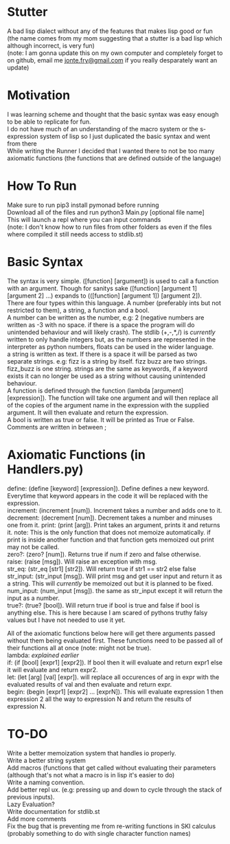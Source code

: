 # Stutter
A bad lisp dialect without any of the features that makes lisp good or fun                                 
(the name comes from my mom suggesting that a stutter is a bad lisp which although incorrect, is very fun)   
(note: I am gonna update this on my own computer and completely forget to on github, email me jonte.fry@gmail.com if you really desparately want an update)                            

# Motivation
I was learning scheme and thought that the basic syntax was easy enough to be able to replicate for fun.                            
I do not have much of an understanding of the macro system or the s-expression system of lisp so I just duplicated the basic syntax and went from there                         
While writing the Runner I decided that I wanted there to not be too many axiomatic functions (the functions that are defined outside of the language)                         

# How To Run
Make sure to run pip3 install pymonad before running                            
Download all of the files and run python3 Main.py \[optional file name\]                             
This will launch a repl where you can input commands                                   
(note: I don't know how to run files from other folders as even if the files where compiled it still needs access to stdlib.st)                        

# Basic Syntax
The syntax is very simple. (\[function\] \[argument\]) is used to call a function with an argument. 
Though for sanitys sake (\[function\] \[argument 1\] \[argument 2\] ...) expands to ((\[function\] \[argument 1\]) \[argument 2\]).                    
There are four types within this language. A number (preferably ints but not restricted to them), a string, a function and a bool.                  
A number can be written as the number, e.g: 2 (negative numbers are written as -3 with no space. if there is a space the program will do unintended behaviour and will likely crash). The stdlib (+,-,*,/) is *currently* written to only handle integers but, as the numbers are represented in the interpreter as python numbers, floats can be used in the wider language.                             
a string is written as text. If there is a space it will be parsed as two separate strings. e.g: fizz is a string by itself. fizz buzz are two strings. fizz_buzz is one string.
strings are the same as keywords, if a keyword exists it can no longer be used as a string without causing unintended behaviour.                            
A function is defined through the function (lambda \[argument\] \[expression\]). The function will take one argument and will then replace all of the copies of the argument name in the expression with the supplied argument. It will then evaluate and return the expression.         
A bool is written as true or false. It will be printed as True or False.                  
Comments are written in between ;                                      

# Axiomatic Functions (in Handlers.py)
define: (define \[keyword\] \[expression\]). Define defines a new keyword. Everytime that keyword appears in the code it will be replaced with the expression.                    
increment: (increment \[num\]). Increment takes a number and adds one to it.             
decrement: (decrement \[num\]). Decrement takes a number and minuses one from it. 
print: (print \[arg\]). Print takes an argument, prints it and returns it. note: This is the only function that does not memoize automatically. if print is inside another function and that function gets memoized out print may not be called.             
zero?: (zero? \[num\]). Returns true if num if zero and false otherwise.                  
raise: (raise \[msg\]). Will raise an exception with msg.                            
str_eq: (str_eq \[str1\] \[str2\]). Will return true if str1 == str2 else false                  
str_input: (str_input \[msg\]). Will print msg and get user input and return it as a string. This will *currently* be memoized out but it is planned to be fixed.                   
num_input: (num_input \[msg\]). the same as str_input except it will return the input as a number.                           
true?: (true? \[bool\]). Will return true if bool is true and false if bool is anything else. This is here because I am scared of pythons truthy falsy values but I have not needed to use it yet.                    
                                 
All of the axiomatic functions below here will get there arguments passed without them being evaluated first. These functions need to be passed all of their functions all at once (note: might not be true).                             
lambda: *explained earlier*                                 
if: (if \[bool\] \[expr1\] \[expr2\]). If bool then it will evaluate and return expr1 else it will evaluate and return expr2.                        
let: (let \[arg\] \[val\] \[expr\]). will replace all occurences of arg in expr with the evaluated results of val and then evaluate and return expr.                      
begin: (begin \[expr1\] \[expr2\] ... \[exprN\]). This will evaluate expression 1 then expression 2 all the way to expression N and return the results of expression N.                      
# TO-DO
Write a better memoization system that handles io properly.                 
Write a better string system                                
Add macros (functions that get called without evaluating their parameters (although that's not what a macro is in lisp it's easier to do)                      
Write a naming convention.                           
Add better repl ux. (e.g: pressing up and down to cycle through the stack of previous inputs).                               
Lazy Evaluation?                     
Write documentation for stdlib.st                
Add more comments                            
Fix the bug that is preventing me from re-writing functions in SKI calculus (probably something to do with single character function names)                                     

